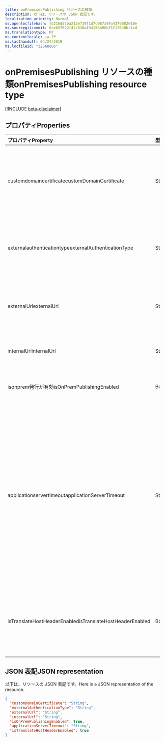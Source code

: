 ```yaml
---
title: onPremisesPublishing リソースの種類
description: 以下は、リソースの JSON 表記です。
localization_priority: Normal
ms.openlocfilehash: fd216d52ba212e739f1d7c087a99a4379682010e
ms.sourcegitcommit: 0ce657622f42c510a104156a96bf1f1f040bc1cd
ms.translationtype: MT
ms.contentlocale: ja-JP
ms.lasthandoff: 04/24/2019
ms.locfileid: "32568866"
---
```

# <a name="onpremisespublishing-resource-type"></a><span data-ttu-id="35f50-103">onPremisesPublishing リソースの種類</span><span class="sxs-lookup"><span data-stu-id="35f50-103">onPremisesPublishing resource type</span></span>

[!INCLUDE [beta-disclaimer](../../includes/beta-disclaimer.md)]

## <a name="properties"></a><span data-ttu-id="35f50-104">プロパティ</span><span class="sxs-lookup"><span data-stu-id="35f50-104">Properties</span></span>
| <span data-ttu-id="35f50-105">プロパティ</span><span class="sxs-lookup"><span data-stu-id="35f50-105">Property</span></span>     | <span data-ttu-id="35f50-106">型</span><span class="sxs-lookup"><span data-stu-id="35f50-106">Type</span></span>   |<span data-ttu-id="35f50-107">説明</span><span class="sxs-lookup"><span data-stu-id="35f50-107">Description</span></span>|
|:---------------|:--------|:----------|
|<span data-ttu-id="35f50-108">customdomaincertificate</span><span class="sxs-lookup"><span data-stu-id="35f50-108">customDomainCertificate</span></span>|<span data-ttu-id="35f50-109">String</span><span class="sxs-lookup"><span data-stu-id="35f50-109">String</span></span>|<span data-ttu-id="35f50-110">カスタムドメインが使用されているときに、アプリケーションに関連付けられている証明書の詳細。</span><span class="sxs-lookup"><span data-stu-id="35f50-110">Details of the certificate associated with the applicaiton when a custom domain is in use.</span></span> <span data-ttu-id="35f50-111">既定のドメインを使用する場合は Null。</span><span class="sxs-lookup"><span data-stu-id="35f50-111">Null when using the default domain.</span></span>|
|<span data-ttu-id="35f50-112">externalauthenticationtype</span><span class="sxs-lookup"><span data-stu-id="35f50-112">externalAuthenticationType</span></span>|<span data-ttu-id="35f50-113">String</span><span class="sxs-lookup"><span data-stu-id="35f50-113">String</span></span>|<span data-ttu-id="35f50-114">詳細アプリケーションの事前認証設定の可能な値は`passthru`、、 `aadPreAuthentication`です。</span><span class="sxs-lookup"><span data-stu-id="35f50-114">Details the pre-authentication setting for the application Possible values are: `passthru`, `aadPreAuthentication`.</span></span>|
|<span data-ttu-id="35f50-115">externalUrl</span><span class="sxs-lookup"><span data-stu-id="35f50-115">externalUrl</span></span>|<span data-ttu-id="35f50-116">String</span><span class="sxs-lookup"><span data-stu-id="35f50-116">String</span></span>|<span data-ttu-id="35f50-117">アプリケーションの公開された外部 url。</span><span class="sxs-lookup"><span data-stu-id="35f50-117">The published external url for the application.</span></span> <span data-ttu-id="35f50-118">例えばhttps://intranet-contoso.msappproxy.net/</span><span class="sxs-lookup"><span data-stu-id="35f50-118">For example https://intranet-contoso.msappproxy.net/</span></span>  |
|<span data-ttu-id="35f50-119">internalUrl</span><span class="sxs-lookup"><span data-stu-id="35f50-119">internalUrl</span></span>|<span data-ttu-id="35f50-120">String</span><span class="sxs-lookup"><span data-stu-id="35f50-120">String</span></span>|<span data-ttu-id="35f50-121">アプリケーションの内部 url。</span><span class="sxs-lookup"><span data-stu-id="35f50-121">The internal url of the application.</span></span> <span data-ttu-id="35f50-122">例えばhttps://intranet/</span><span class="sxs-lookup"><span data-stu-id="35f50-122">For example https://intranet/</span></span> |
|<span data-ttu-id="35f50-123">isonprem発行が有効</span><span class="sxs-lookup"><span data-stu-id="35f50-123">isOnPremPublishingEnabled</span></span>|<span data-ttu-id="35f50-124">Boolean</span><span class="sxs-lookup"><span data-stu-id="35f50-124">Boolean</span></span>|<span data-ttu-id="35f50-125">アプリケーションが現在公開されているかどうかを示します。</span><span class="sxs-lookup"><span data-stu-id="35f50-125">Indicates if the application is currently being published or not.</span></span>|
|<span data-ttu-id="35f50-126">applicationservertimeout</span><span class="sxs-lookup"><span data-stu-id="35f50-126">applicationServerTimeout</span></span>|<span data-ttu-id="35f50-127">String</span><span class="sxs-lookup"><span data-stu-id="35f50-127">String</span></span>|<span data-ttu-id="35f50-128">この時間が経過すると、コネクタは、接続を閉じる前にバックエンドアプリケーションからの応答を待機します。</span><span class="sxs-lookup"><span data-stu-id="35f50-128">The duration the connector will wait for a response from the backend application before closing the connection.</span></span> <span data-ttu-id="35f50-129">可能な値`default`は`long`、です。</span><span class="sxs-lookup"><span data-stu-id="35f50-129">Possible values are `default`, `long`.</span></span> <span data-ttu-id="35f50-130">サーバー `long`が要求に応答するのに60-75 秒以上かかる場合に使用します。</span><span class="sxs-lookup"><span data-stu-id="35f50-130">Use `long` if your server takes more than 60-75 seconds to respond to requests.</span></span> <span data-ttu-id="35f50-131">また、 `long`アプリケーションにアクセスできず、エラー状態が "バックエンドタイムアウト" になっているかどうかを試してみてください。</span><span class="sxs-lookup"><span data-stu-id="35f50-131">Also try `long` if you are unable to access the application and the error status is "Backend Timeout".</span></span>|
|<span data-ttu-id="35f50-132">isTranslateHostHeaderEnabled</span><span class="sxs-lookup"><span data-stu-id="35f50-132">isTranslateHostHeaderEnabled</span></span>|<span data-ttu-id="35f50-133">Boolean</span><span class="sxs-lookup"><span data-stu-id="35f50-133">Boolean</span></span>|<span data-ttu-id="35f50-134">アプリケーションが応答ヘッダー内の url を変換する必要があるかどうかを示します。</span><span class="sxs-lookup"><span data-stu-id="35f50-134">Indicates if the application should translate urls in the reponse headers.</span></span> <span data-ttu-id="35f50-135">これには、cookie の正しいサイトの設定が含まれます。</span><span class="sxs-lookup"><span data-stu-id="35f50-135">This includes setting the correct site for cookies.</span></span>|

## <a name="json-representation"></a><span data-ttu-id="35f50-136">JSON 表記</span><span class="sxs-lookup"><span data-stu-id="35f50-136">JSON representation</span></span>

<span data-ttu-id="35f50-137">以下は、リソースの JSON 表記です。</span><span class="sxs-lookup"><span data-stu-id="35f50-137">Here is a JSON representation of the resource.</span></span>

<!-- {
  "blockType": "resource",
  "optionalProperties": [

  ],
  "@odata.type": "microsoft.graph.onPremisesPublishing"
}-->

```json
{
  "customDomainCertificate": "String",
  "externalAuthenticationType": "String",
  "externalUrl": "String",
  "internalUrl": "String",
  "isOnPremPublishingEnabled": true,
  "applicationServerTimeout": "String",
  "isTranslateHostHeaderEnabled": true
}

```

<!-- uuid: 8fcb5dbc-d5aa-4681-8e31-b001d5168d79
2015-10-25 14:57:30 UTC -->
<!--
{
  "type": "#page.annotation",
  "description": "onPremisesPublishing resource",
  "keywords": "",
  "section": "documentation",
  "tocPath": "",
  "suppressions": [
    "Error: /api-reference/beta/resources/onpremisespublishing.md:\r\n      Exception processing links.\r\n    System.ArgumentException: Link Definition was null. Link text: !INCLUDE [beta-disclaimer](../../includes/beta-disclaimer.md)\r\n      at ApiDoctor.Validation.DocFile.get_LinkDestinations()\r\n      at ApiDoctor.Validation.DocSet.ValidateLinks(Boolean includeWarnings, String[] relativePathForFiles, IssueLogger issues, Boolean requireFilenameCaseMatch, Boolean printOrphanedFiles)"
  ]
}
-->
